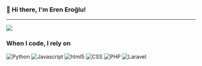 ### 👋 Hi there, I'm Eren Eroğlu!

---

![](https://komarev.com/ghpvc/?username=elsurnite&color=red)

<h3>When I code, I rely on</h3>
<p>
  <img alt="Python" src="https://img.shields.io/badge/-Python-d2691e?style=flat-square&logo=Python&logoColor=white" />
  <img alt="Javascript" src="https://img.shields.io/badge/-javascript-f7df1c?style=flat-square&logo=javascript&logoColor=black" />
  <img alt="html5" src="https://img.shields.io/badge/-HTML5-E34F26?style=flat-square&logo=html5&logoColor=white" />
  <img alt="CSS" src="https://img.shields.io/badge/-CSS-1572B6?style=flat-square&logo=CSS3&logoColor=white" />
  <img alt="PHP" src="https://img.shields.io/badge/-PHP-7953b3?style=flat-square&logo=PHP&logoColor=white" />
  <img alt="Laravel" src="https://img.shields.io/badge/-Laravel-2e2e2e?style=flat-square&logo=LARAVEL&logoColor=red" />
</p>
